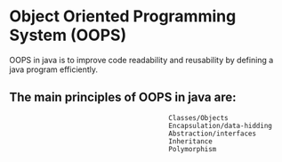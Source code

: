 # Object Oriented Programming System (OOPS)

OOPS in java is to improve code readability and reusability by defining a java program efficiently.

## The main principles of OOPS in java are: 
                                            Classes/Objects
                                            Encapsulation/data-hidding
                                            Abstraction/interfaces
                                            Inheritance
                                            Polymorphism
